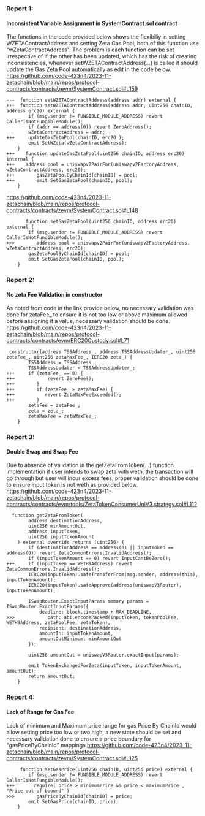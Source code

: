 ###  Report 1:
#### Inconsistent Variable Assignment in SystemContract.sol contract
The functions in the code provided below shows the flexibiliy in setting WZETAContractAddress and setting Zeta Gas Pool, both of this function use "wZetaContractAddress". The problem is each function can be set irrespective of if the other has been updated, which has the risk of creating inconsistencies, whenever setWZETAContractAddress(...) is called it should update the Gas Zeta Pool automatically as edit in the code below.
https://github.com/code-423n4/2023-11-zetachain/blob/main/repos/protocol-contracts/contracts/zevm/SystemContract.sol#L159
```solidity
---  function setWZETAContractAddress(address addr) external {
+++  function setWZETAContractAddress(address addr, uint256 chainID, address erc20) external {
        if (msg.sender != FUNGIBLE_MODULE_ADDRESS) revert CallerIsNotFungibleModule();
        if (addr == address(0)) revert ZeroAddress();
        wZetaContractAddress = addr;
+++     updateGasZetaPool(chainID, erc20 );
        emit SetWZeta(wZetaContractAddress);
    }
+++    function updateGasZetaPool(uint256 chainID, address erc20) internal {
+++    address pool = uniswapv2PairFor(uniswapv2FactoryAddress, wZetaContractAddress, erc20);
+++        gasZetaPoolByChainId[chainID] = pool;
+++        emit SetGasZetaPool(chainID, pool);
    }
```
https://github.com/code-423n4/2023-11-zetachain/blob/main/repos/protocol-contracts/contracts/zevm/SystemContract.sol#L148
```solidity
       function setGasZetaPool(uint256 chainID, address erc20) external {
        if (msg.sender != FUNGIBLE_MODULE_ADDRESS) revert CallerIsNotFungibleModule();
>>>        address pool = uniswapv2PairFor(uniswapv2FactoryAddress, wZetaContractAddress, erc20);
        gasZetaPoolByChainId[chainID] = pool;
        emit SetGasZetaPool(chainID, pool);
    }
```
### Report 2:
#### No zeta Fee Validation in constructor
As noted from code in the link provide below, no necessary validation was done for zetaFee_ to ensure it is not too low or above maximum allowed before assigning it a value, necessary validation should be done.
https://github.com/code-423n4/2023-11-zetachain/blob/main/repos/protocol-contracts/contracts/evm/ERC20Custody.sol#L71
```solidity
 constructor(address TSSAddress_, address TSSAddressUpdater_, uint256 zetaFee_, uint256 zetaMaxFee_, IERC20 zeta_) {
        TSSAddress = TSSAddress_;
        TSSAddressUpdater = TSSAddressUpdater_;
+++     if (zetaFee_ == 0) {
+++            revert ZeroFee();
+++        }
+++        if (zetaFee_ > zetaMaxFee) {
+++           revert ZetaMaxFeeExceeded();
+++        }
        zetaFee = zetaFee_;
        zeta = zeta_;
        zetaMaxFee = zetaMaxFee_;
    }
```
### Report 3:
#### Double Swap and Swap Fee
Due to absence of validation in the getZetaFromToken(...) function implementation if user intends to swap zeta with weth, the transaction will go through but user will incur excess fees, proper validation should be done to ensure input token is not weth as provided below.
https://github.com/code-423n4/2023-11-zetachain/blob/main/repos/protocol-contracts/contracts/evm/tools/ZetaTokenConsumerUniV3.strategy.sol#L112
```solidity
  function getZetaFromToken(
        address destinationAddress,
        uint256 minAmountOut,
        address inputToken,
        uint256 inputTokenAmount
    ) external override returns (uint256) {
        if (destinationAddress == address(0) || inputToken == address(0)) revert ZetaCommonErrors.InvalidAddress();
        if (inputTokenAmount == 0) revert InputCantBeZero();
+++     if (inputToken == WETH9Address) revert ZetaCommonErrors.InvalidAddress();
        IERC20(inputToken).safeTransferFrom(msg.sender, address(this), inputTokenAmount);
        IERC20(inputToken).safeApprove(address(uniswapV3Router), inputTokenAmount);

        ISwapRouter.ExactInputParams memory params = ISwapRouter.ExactInputParams({
            deadline: block.timestamp + MAX_DEADLINE,
>>>            path: abi.encodePacked(inputToken, tokenPoolFee, WETH9Address, zetaPoolFee, zetaToken),
            recipient: destinationAddress,
            amountIn: inputTokenAmount,
            amountOutMinimum: minAmountOut
        });

        uint256 amountOut = uniswapV3Router.exactInput(params);

        emit TokenExchangedForZeta(inputToken, inputTokenAmount, amountOut);
        return amountOut;
    }
```
###  Report 4:
#### Lack of Range for Gas Fee
Lack of minimum and Maximum price range for gas Price By ChainId would allow setting price too low or two high, a new state should be set and necessary validation done to ensure a price boundary for "gasPriceByChainId" mappings
https://github.com/code-423n4/2023-11-zetachain/blob/main/repos/protocol-contracts/contracts/zevm/SystemContract.sol#L125
```solidity
     function setGasPrice(uint256 chainID, uint256 price) external {
        if (msg.sender != FUNGIBLE_MODULE_ADDRESS) revert CallerIsNotFungibleModule();
+++       require( price > minimumPrice && price < maximumPrice , "Price out of boound" )
>>>        gasPriceByChainId[chainID] = price;
        emit SetGasPrice(chainID, price);
    }
```